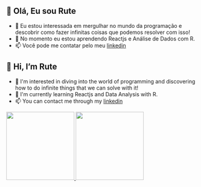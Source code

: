 ## 👋 Olá, Eu sou Rute
- 👀 Eu estou interessada em mergulhar no mundo da programação e descobrir como fazer infinitas coisas que podemos resolver com isso! 
- 🌱 No momento eu estou aprendendo Reactjs e Análise de Dados com R. 
- 📫 Você pode me contatar pelo meu [linkedin](https://www.linkedin.com/in/ruteavila/)

## 👋 Hi, I’m Rute
- 👀 I'm interested in diving into the world of programming and discovering how to do infinite things that we can solve with it!
- 🌱 I'm currently learning Reactjs and Data Analysis with R.
- 📫 You can contact me through my [linkedin](https://www.linkedin.com/in/ruteavila/)

<div>
  <a href="https://github.com/sanavila">
    <img height="180em" src="https://github-readme-stats.vercel.app/api?username=sanavila&show_icons=true&theme=radical"/>
    <img height="180em" src="https://github-readme-stats.vercel.app/api/top-langs/?sanavila=sanavila"/>
</div>
<!---
sanavila/sanavila is a ✨ special ✨ repository because its `README.md` (this file) appears on your GitHub profile.
You can click the Preview link to take a look at your changes.
--->
